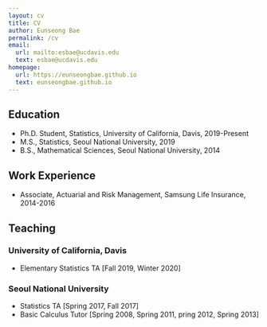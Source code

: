 ```yaml
---
layout: cv
title: CV
author: Eunseong Bae
permalink: /cv
email:
  url: mailto:esbae@ucdavis.edu
  text: esbae@ucdavis.edu
homepage:
  url: https://eunseongbae.github.io
  text: eunseongbae.github.io
---
```


## Education
- Ph.D. Student, Statistics, University of California, Davis, 2019-Present
- M.S., Statistics, Seoul National University, 2019
- B.S., Mathematical Sciences, Seoul National University, 2014

## Work Experience
- Associate, Actuarial and Risk Management, Samsung Life Insurance, 2014-2016

## Teaching

### University of California, Davis
- Elementary Statistics TA [Fall 2019, Winter 2020]

### Seoul National University
- Statistics TA [Spring 2017, Fall 2017]
- Basic Calculus Tutor [Spring 2008, Spring 2011, pring 2012, Spring 2013]